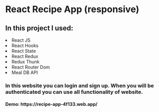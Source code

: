 <h1> 
React Recipe App  (responsive)
</h1>
<h2>In this project I used:</h2>
<li>React JS</li>
<li>React Hooks</li>
<li>React State</li>
<li>React Redux</li>
<li>Redux Thunk</li>
<li>React Router Dom</li>
<li>Meal DB API</li>

<h3> In this website you can login and sign up. When you will be authenticated you can use all functionality of website.</h3> 
<h4>Demo: https://recipe-app-4f133.web.app/ </h4>

